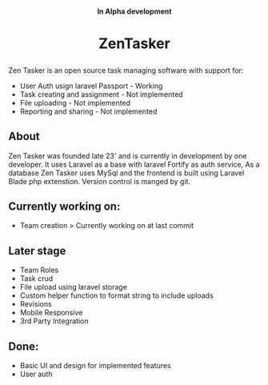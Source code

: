 #### <p align="center">In Alpha development</p>
# <p align="center" >ZenTasker</p>
Zen Tasker is an open source task managing software with support for:
* User Auth usign laravel Passport - Working
* Task creating and assignment - Not implemented
* File uploading - Not implemented
* Reporting and sharing - Not implemented 

## About
Zen Tasker was founded late 23' and is currently in development by one developer.
It uses Laravel as a base with laravel Fortify as auth service, As a database Zen Tasker uses MySql and the frontend
is built using Laravel Blade php extenstion. Version control is manged by git.

## Currently working on:
* Team creation > Currently working on at last commit


## Later stage
* Team Roles
* Task crud
* File upload using laravel storage 
* Custom helper function to format string to include uploads
* Revisions
* Mobile Responsive
* 3rd Party Integration

## Done:
* Basic UI and design for implemented features
* User auth
